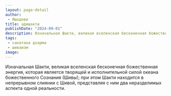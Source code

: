 ```yaml
---
layout: page-detail
author:
 - Яшодеви
title: адишакти
publishDate: "2024-09-01"
description: Изначальная Шакти, великая вселенская бесконечная божественная энергия, которая является творящей и исполнительной силой океана божественного Сознания (Шивы); при этом Шакти находится в непрерывном слиянии с Шивой, представляя с ним два неразделимых аспекта одной реальности.
tags:
 - санатана дхарма
 - шиваизм
image: 
---
```


Изначальная Шакти, великая вселенская бесконечная божественная энергия, которая является творящей и исполнительной силой океана божественного Сознания (Шивы); при этом Шакти находится в непрерывном слиянии с Шивой, представляя с ним два неразделимых аспекта одной реальности.

